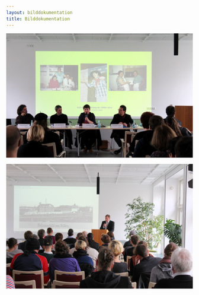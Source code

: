 ```yaml
---
layout: bilddokumentation
title: Bilddokumentation
---
```

![](/images/53674870_2111862618903900_1379750414114619392_o.jpg)

![](/images/55698737_2111862608903901_3448482452308230144_o.jpg)
